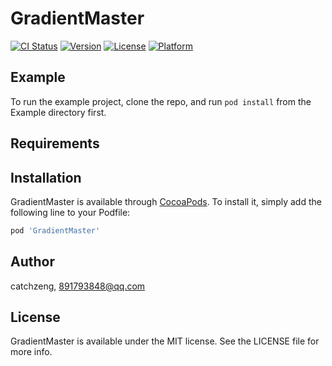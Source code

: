 # GradientMaster

[![CI Status](https://img.shields.io/travis/catchzeng/GradientMaster.svg?style=flat)](https://travis-ci.org/catchzeng/GradientMaster)
[![Version](https://img.shields.io/cocoapods/v/GradientMaster.svg?style=flat)](https://cocoapods.org/pods/GradientMaster)
[![License](https://img.shields.io/cocoapods/l/GradientMaster.svg?style=flat)](https://cocoapods.org/pods/GradientMaster)
[![Platform](https://img.shields.io/cocoapods/p/GradientMaster.svg?style=flat)](https://cocoapods.org/pods/GradientMaster)

## Example

To run the example project, clone the repo, and run `pod install` from the Example directory first.

## Requirements

## Installation

GradientMaster is available through [CocoaPods](https://cocoapods.org). To install
it, simply add the following line to your Podfile:

```ruby
pod 'GradientMaster'
```

## Author

catchzeng, 891793848@qq.com

## License

GradientMaster is available under the MIT license. See the LICENSE file for more info.
